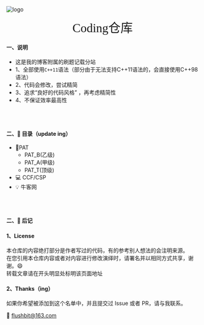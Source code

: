 ![logo](https://gitee.com/HACV/command/raw/master/_style/logo.png)

<center><font size=6 face="行书">Coding仓库</font></center>





#### 一、说明

- 这是我的博客附属的刷题记载分站 
- 1、全部使用`C++11`语法（部分由于无法支持C++11语法的，会直接使用C++98语法）
- 2、代码会修改，尝试精简
- 3、追求“良好的代码风格” ，再考虑精简性
- 4、不保证效率最高性  



</br>

</br>

#### 二、:memo: 目录（update ing）


- :pencil:PAT
  - PAT_B(乙级)
  - PAT_A(甲级)
  - PAT_T(顶级)
- 💻 CCF/CSP
- :bulb: 牛客网

</br>

</br>

#### 二​、:memo: 后记

#### 1、License

本仓库的内容绝打部分是作者写过的代码，有的参考别人想法的会注明来源。  
在您引用本仓库内容或者对内容进行修改演绎时，请署名并以相同方式共享，谢谢。:smile:  
转载文章请在开头明显处标明该页面地址    



#### 2、Thanks（ing）

如果你希望被添加到这个名单中，并且提交过 Issue 或者 PR，请与我联系。    

:email: flushbit@163.com